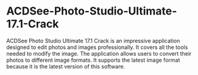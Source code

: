 # ACDSee-Photo-Studio-Ultimate-17.1-Crack
ACDSee Photo Studio Ultimate 17.1 Crack is an impressive application designed to edit photos and images professionally. It covers all the tools needed to modify the image. The application allows users to convert their photos to different image formats. It supports the latest image format because it is the latest version of this software.
